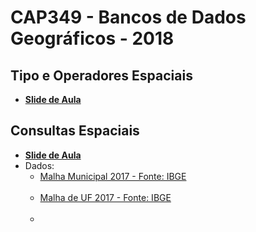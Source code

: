 # CAP349 - Bancos de Dados Geográficos - 2018

## Tipo e Operadores Espaciais

- **[Slide de Aula](https://github.com/gqueiroz/cap349/blob/master/2018/tipos-e-operadores-espaciais.pdf)**

## Consultas Espaciais

- **[Slide de Aula](https://github.com/gqueiroz/cap349/blob/master/2018/consultas-espaciais.pdf)**
- Dados:
  - [Malha Municipal 2017 - Fonte: IBGE](http://servicodados.ibge.gov.br/Download/Download.ashx?u=geoftp.ibge.gov.br/organizacao_do_territorio/malhas_territoriais/malhas_municipais/municipio_2017/Brasil/BR/br_municipios.zip)<br><br>
  - [Malha de UF 2017 - Fonte: IBGE](http://servicodados.ibge.gov.br/Download/Download.ashx?u=geoftp.ibge.gov.br/organizacao_do_territorio/malhas_territoriais/malhas_municipais/municipio_2017/Brasil/BR/br_unidades_da_federacao.zip)<br><br>
  - 
  